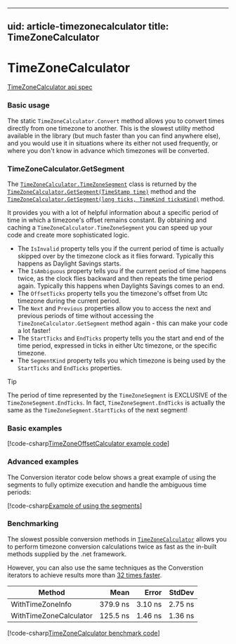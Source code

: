  ---
 uid: article-timezonecalculator
 title: TimeZoneCalculator
 ---
 
 # TimeZoneCalculator

 [TimeZoneCalculator api spec](xref:FFT.TimeStamps.TimeZoneCalculator)

### Basic usage

The static `TimeZoneCalculator.Convert` method allows you to convert times directly from one timezone to another. This is the slowest utility method available in the library (but much faster than you can find anywhere else), and you would use it in situations where its either not used frequently, or where you don't know in advance which timezones will be converted.

### TimeZoneCalculator.GetSegment

The [`TimeZoneCalculator.TimeZoneSegment`](xref:FFT.TimeStamps.TimeZoneCalculator.TimeZoneSegment) class is returned by the [`TimeZoneCalculator.GetSegment(TimeStamp time)`](xref:FFT.TimeStamps.TimeZoneCalculator.GetSegment(FFT.TimeStamps.TimeStamp@)) method and the [`TimeZoneCalculator.GetSegment(long ticks, TimeKind ticksKind)`](xref:FFT.TimeStamps.TimeZoneCalculator.GetSegment(System.Int64@,FFT.TimeStamps.TimeKind)) method.

It provides you with a lot of helpful information about a specific period of time in which a timezone's offset remains constant. By obtaining and caching a `TimeZoneCalculator.TimeZoneSegment` you can speed up your code and create more sophisticated logic.

- The `IsInvalid` property tells you if the current period of time is actually skipped over by the timezone clock as it flies forward. Typically this happens as Daylight Savings starts.
- The `IsAmbiguous` property tells you if the current period of time happens twice, as the clock flies backward and then repeats the time period again. Typically this happens when Daylights Savings comes to an end.
- The `OffsetTicks` property tells you the timezone's offset from Utc timezone during the current period.
- The `Next` and `Previous` properties allow you to access the next and previous periods of time without accessing the `TimeZoneCalculator.GetSegment` method again - this can make your code a lot faster!
- The `StartTicks` and `EndTicks` property tells you the start and end of the time period, expressed in ticks in either Utc timezone, or the specific timezone.
- The `SegmentKind` property tells you which timezone is being used by the `StartTicks` and `EndTicks` properties.

>[!TIP]
> The period of time represented by the `TimeZoneSegment` is EXCLUSIVE of the `TimeZoneSegment.EndTicks`. In fact, `TimeZoneSegment.EndTicks` is actually the same as the `TimeZoneSegment.StartTicks` of the next segment!

### Basic examples

[!code-csharp[TimeZoneOffsetCalculator example code](../../src/FFT.TimeStamps.Examples/TimeZoneCalculatorExamples.cs)]

### Advanced examples

The Conversion iterator code below shows a great example of using the segments to fully optimize execution and handle the ambiguous time periods:

[!code-csharp[Example of using the segments](../../src/FFT.TimeStamps/ConversionIterators.ToUtcIterator.cs)]

### Benchmarking

The slowest possible conversion methods in [`TimeZoneCalculator`](xref:FFT.TimeStamps.TimeZoneCalculator) allows you to perform timezone conversion calculations twice as fast as the in-built methods supplied by the .net framework.

However, you can also use the same techniques as the Converstion iterators to achieve results more than [32 times faster](conversionIterators.md#benchmarking).

|                 Method |     Mean |   Error |  StdDev |
|----------------------- |---------:|--------:|--------:|
|       WithTimeZoneInfo | 379.9 ns | 3.10 ns | 2.75 ns |
| WithTimeZoneCalculator | 125.5 ns | 1.46 ns | 1.36 ns |

[!code-csharp[TimeZoneCalculator benchmark code](../../src/FFT.TimeStamps.Benchmarks/SimpleConversions.cs)]
